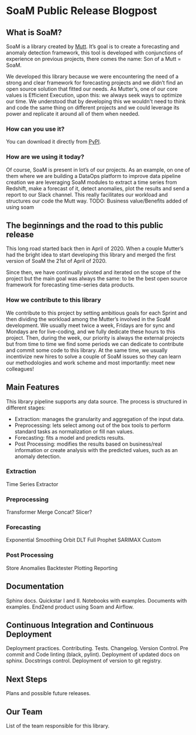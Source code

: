 # SoaM Public Release Blogpost

## What is SoaM?
SoaM is a library created by [Mutt](https://muttdata.ai/). It’s goal is to create a forecasting and anomaly detection framework, this tool is developed with conjunctions of experience on previous projects, there comes the name: Son of a Mutt = SoaM.

We developed this library because we were encountering the need of a strong and clear framework for forecasting projects and we didn’t find an open source solution that fitted our needs. As Mutter’s, one of our core values is Efficient Execution, upon this: we always seek ways to optimize our time. We understood that by developing this we wouldn't need to think and code the same thing on different projects and we could leverage its power and replicate it around all of them when needed.

### How can you use it?
You can download it directly from [PyPI](https://pypi.org/project/soam/).

### How are we using it today?
Of course, SoaM is present in lot’s of our projects. As an example, on one of them where we are building a DataOps platform to improve data pipeline creation we are leveraging SoaM modules to extract a time series from Redshift, make a forecast of it, detect anomalies, plot the results and send a report to our Slack channel. This really facilitates our workload and structures our code the Mutt way.
TODO: Business value/Benefits added of using soam

## The beginnings and the road to this public release
This long road started back then in April of 2020. When a couple Mutter’s had the bright idea to start developing this library and merged the first version of SoaM the 21st of April of 2020.

Since then, we have continually pivoted and iterated on the scope of the project but the main goal was always the same: to be the best open source framework for forecasting time-series data products.

### How we contribute to this library
We contribute to this project by setting ambitious goals for each Sprint and then dividing the workload among the Mutter’s involved in the SoaM development. We usually meet twice a week, Fridays are for sync and Mondays are for live-coding, and we fully dedicate these hours to this project. Then, during the week, our priority is always the external projects but from time to time we find some periods we can dedicate to contribute and commit some code to this library. At the same time, we usually incentivize new hires to solve a couple of SoaM issues so they can learn our methodologies and work scheme and most importantly: meet new colleagues!

## Main Features
This library pipeline supports any data source. The process is structured in different stages:
- Extraction: manages the granularity and aggregation of the input data.
- Preprocessing: lets select among out of the box tools to perform standard tasks as normalization or fill nan values.
- Forecasting: fits a model and predicts results.
- Post Processing: modifies the results based on business/real information or create analysis with the predicted values, such as an anomaly detection.

### Extraction
Time Series Extractor

### Preprocessing
Transformer
Merge Concat?
Slicer?

### Forecasting
Exponential Smoothing
Orbit DLT Full
Prophet
SARIMAX
Custom

### Post Processing
Store
Anomalies
Backtester
Plotting
Reporting

## Documentation
Sphinx docs.
Quickstar I and II.
Notebooks with examples.
Documents with examples.
End2end product using Soam and Airflow.

## Continuous Integration and Continuous Deployment
Deployment practices.
Contributing.
Tests.
Changelog.
Version Control.
Pre commit and Code linting (black, pylint).
Deployment of updated docs on sphinx.
Docstrings control.
Deployment of version to git registry.

## Next Steps
Plans and possible future releases.

## Our Team
List of the team responsible for this library.